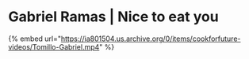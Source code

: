 # Gabriel Ramas \| Nice to eat you

{% embed url="https://ia801504.us.archive.org/0/items/cookforfuture-videos/Tomillo-Gabriel.mp4" %}



